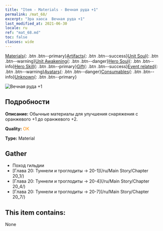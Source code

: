 ```yaml
---
title: "Item - Materials - Вечная руда +1"
permalink: /mat_68/
excerpt: "Эра хаоса  Вечная руда +1"
last_modified_at: 2021-06-30
locale: ru
ref: "mat_68.md"
toc: false
classes: wide
---
```

 [Materials](/ItemsRU/){: .btn .btn--primary}[Artifacts](/ItemsRU/Artifacts/){: .btn .btn--success}[Unit Soul](/ItemsRU/UnitSoul/){: .btn .btn--warning}[Unit Awakening](/ItemsRU/UnitAwakening/){: .btn .btn--danger}[Hero Soul](/ItemsRU/HeroSoul/){: .btn .btn--info}[Hero Skill](/ItemsRU/HeroSkill/){: .btn .btn--primary}[Gift](/ItemsRU/Gift/){: .btn .btn--success}[Event related](/ItemsRU/Events/){: .btn .btn--warning}[Avatars](/ItemsRU/Avatars/){: .btn .btn--danger}[Consumables](/ItemsRU/Consumables/){: .btn .btn--info}[Unknown](/ItemsRU/Unknown/){: .btn .btn--primary}

 ![Вечная руда +1](/images/t/i_cailiao_kuangshi3.png)

## Подробности
 **Описание:** Обычные материалы для улучшения снаряжения c оранжевого +1 до оранжевого +2.

 **Quality:** <span style="color: #FF8C00">OK</span>

 **Type:** Material

## Gather

*    Поход гильдии 
*    [Глава 20: Туннели и троглодиты -> 20-1](/ru/Main Story/Chapter 20_1/) 
*    [Глава 20: Туннели и троглодиты -> 20-4](/ru/Main Story/Chapter 20_4/) 
*    [Глава 20: Туннели и троглодиты -> 20-7](/ru/Main Story/Chapter 20_7/) 

## This item contains:

  None

